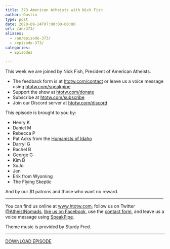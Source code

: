 ```yaml
---
title: 373 American Atheists with Nick Fish
author: Dustin
type: post
date: 2020-09-24T07:00:00+00:00
url: /an/373/
aliases: 
  - /an/episode-373/
  - /episode-373/
categories:
  - Episodes

---
```

<div id="buzzsprout-player-10552736"></div><script src="https://www.buzzsprout.com/1983601/10552736-373-american-atheists-with-nick-fish.js?container_id=buzzsprout-player-10552736&player=small" type="text/javascript" charset="utf-8"></script>

This week we are joined by Nick Fish, President of American Atheists.

<!--more-->

 * The feedback form is at [htotw.com/contact](https://htotw.com/contact) or leave us a voice message using <a href="https://htotw.com/speakpipe" target="_blank" rel="noopener noreferrer">htotw.com/speakpipe</a>
 * Support the show at <a href="https://htotw.com/donate" target="_blank" rel="payment noopener noreferrer">htotw.com/donate</a>
 * Subscribe at <a href="https://htotw.com/subscribe" target="_blank" rel="noopener noreferrer">htotw.com/subscribe</a>
 * Join our Discord server at <a href="https://htotw.com/discord" target="_blank" rel="noopener noreferrer">htotw.com/discord</a>

This episode is brought to you by:

  * Henry K
  * Daniel M
  * Rebecca P
  * Pat Acks from the <a href="https://www.humanistsofidaho.org" target="_blank" rel="noopener noreferrer">Humanists of Idaho</a>
  * Darryl G
  * Rachel B
  * George G
  * Kim B
  * SoJo
  * Jen
  * Erik from Wyoming
  * The Flying Skeptic

And by our $1 patrons and those who want no reward.

<hr width="500" />

You can find us online at <a href="https://www.htotw.com/" target="_blank" rel="noopener noreferrer">www.htotw.com</a>, follow us on Twitter <a href="https://twitter.com/AtheistNomads" target="_blank" rel="noopener noreferrer">@AtheistNomads</a>, <a href="https://htotw.com/facebook" target="_blank" rel="noopener noreferrer">like us on Facebook</a>, use the [contact form](https://htotw.com/contact), and leave us a voice message using <a href="https://htotw.com/speakpipe" target="_blank" rel="noopener noreferrer">SpeakPipe</a>.

Theme music is provided by Sturdy Fred.

<hr width="”500”" />

<a href="https://traffic.libsyn.com/secure/atheistnomads/atheist_nomads_373.mp3" target="_blank" rel="noopener noreferrer">DOWNLOAD EPISODE</a>